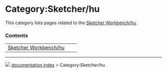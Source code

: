# Category:Sketcher/hu
This category lists pages related to the [Sketcher Workbench/hu](Sketcher_Workbench/hu.md).

### Contents

|     |     |     |
| --- | --- | --- |
| [Sketcher Workbench/hu](Sketcher_Workbench/hu.md) |



---
![](images/Right_arrow.png) [documentation index](../README.md) > Category:Sketcher/hu
